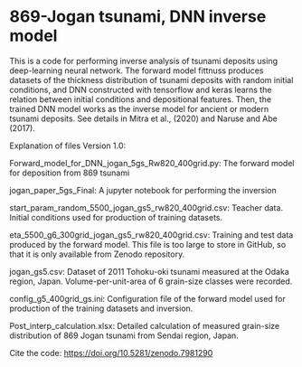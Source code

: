 # 869-Jogan tsunami, DNN inverse model

This is a code for performing inverse analysis of tsunami deposits using deep-learning neural network. The forward model fittnuss produces datasets of the thickness distribution of tsunami deposits with random initial conditions, and DNN constructed with tensorflow and keras learns the relation between initial conditions and depositional features. Then, the trained DNN model works as the inverse model for ancient or modern tsunami deposits. See details in Mitra et al., (2020) and Naruse and Abe (2017).

Explanation of files Version 1.0:

Forward_model_for_DNN_jogan_5gs_Rw820_400grid.py: The forward model for deposition from 869 tsunami

jogan_paper_5gs_Final: A jupyter notebook for performing the inversion

start_param_random_5500_jogan_gs5_rw820_400grid.csv: Teacher data. Initial conditions used for production of training datasets.

eta_5500_g6_300grid_jogan_gs5_rw820_400grid.csv: Training and test data produced by the forward model. This file is too large to store in GitHub, so that it is only available from Zenodo repository.

jogan_gs5.csv: Dataset of 2011 Tohoku-oki tsunami measured at the Odaka region, Japan. Volume-per-unit-area of 6 grain-size classes were recorded.

config_g5_400grid_gs.ini: Configuration file of the forward model used for production of the training datasets and inversion.

Post_interp_calculation.xlsx: Detailed calculation of measured grain-size distribution of 869 Jogan tsunami from Sendai region, Japan.

Cite the code: https://doi.org/10.5281/zenodo.7981290
